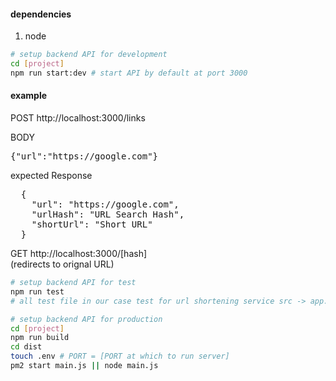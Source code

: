 #### dependencies

1. node
```bash
# setup backend API for development
cd [project]
npm run start:dev # start API by default at port 3000
```
#### example
POST http://localhost:3000/links 
    
BODY  
<pre>
{"url":"https://google.com"} 
</pre> 
expected Response  
<pre>
  {  
    "url": "https://google.com",  
    "urlHash": "URL Search Hash",  
    "shortUrl": "Short URL"   
  }
</pre>
GET http://localhost:3000/[hash]  
(redirects to orignal URL)
```bash
# setup backend API for test
npm run test
# all test file in our case test for url shortening service src -> app.controller.spec.ts
```
```bash
# setup backend API for production
cd [project]
npm run build
cd dist
touch .env # PORT = [PORT at which to run server]
pm2 start main.js || node main.js
```